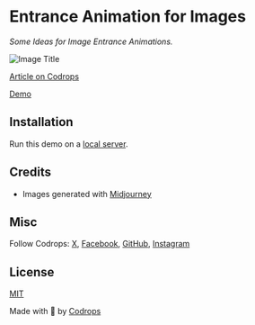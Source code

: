 # Entrance Animation for Images

_Some Ideas for Image Entrance Animations._

![Image Title](https://tympanus.net/codrops/wp-content/uploads/2024/03/stackentrance_feat.jpg?x87314)

[Article on Codrops](https://tympanus.net/codrops/?p=76798)

[Demo](http://tympanus.net/Development/EntranceAnimationForImages/)

## Installation

Run this demo on a [local server](https://developer.mozilla.org/en-US/docs/Learn/Common_questions/Tools_and_setup/set_up_a_local_testing_server).

## Credits

- Images generated with [Midjourney](https://midjourney.com)

## Misc

Follow Codrops: [X](http://www.X.com/codrops), [Facebook](http://www.facebook.com/codrops), [GitHub](https://github.com/codrops), [Instagram](https://www.instagram.com/codropsss/)


## License

[MIT](LICENSE)

Made with :blue_heart: by [Codrops](http://www.codrops.com)
